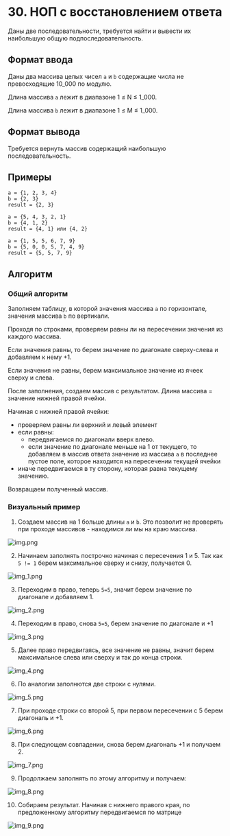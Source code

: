 # 30. НОП с восстановлением ответа

Даны две последовательности, требуется найти и вывести их наибольшую общую подпоследовательность.

## Формат ввода
Даны два массива целых чисел `a` и `b` содержащие числа не превосходящие 10_000 по модулю.

Длина массива `a` лежит в диапазоне 1 ≤ N ≤ 1_000.

Длина массива `b` лежит в диапазоне 1 ≤ M ≤ 1_000.

## Формат вывода
Требуется вернуть массив содержащий наибольшую последовательность.

## Примеры

```
a = {1, 2, 3, 4}
b = {2, 3}
result = {2, 3}
```

```
a = {5, 4, 3, 2, 1}
b = {4, 1, 2}
result = {4, 1} или {4, 2}
```

```
a = {1, 5, 5, 6, 7, 9}
b = {5, 0, 0, 5, 7, 4, 9}
result = {5, 5, 7, 9}
```

## Алгоритм

### Общий алгоритм
Заполняем таблицу, в которой значения массива `a` по горизонтале,
значения массива `b` по вертикали.

Проходя по строками, проверяем равны ли на пересечении значения из
каждого массива.

Если значения равны, то берем значение по диагонале сверху-слева
и добавляем к нему +1.

Если значения не равны, берем максимальное значение из ячеек сверху
и слева.

После заполнения, создаем массив с результатом. Длина массива =
значение нижней правой ячейки.

Начиная с нижней правой ячейки:

- проверяем равны ли верхний и левый элемент
- если равны:
  - передвигаемся по диагонали вверх влево.
  - если значение по диагонале меньше на 1 от текущего, то добавляем
  в массив ответа значение из массива `a` в последнее пустое поле,
  которое находится на пересечении текущей ячейки
- иначе передвигаемся в ту сторону, которая равна текущему значению.

Возвращаем полученный массив.


### Визуальный пример
1. Создаем массив на 1 больше длины `a` и `b`. Это позволит не
проверять при проходе массивов - находимся ли мы на краю массива.

![img.png](img/img.png)

2. Начинаем заполнять построчно начиная с пересечения 1 и 5. Так как
`5 != 1` берем максимальное сверху и снизу, получается 0.

![img_1.png](img/img_1.png)

3. Переходим в право, теперь `5=5`, значит берем значение по
диагонале и добавляем 1.

![img_2.png](img/img_2.png)

4. Переходим в право, снова `5=5`, берем значение по диагонале и +1

![img_3.png](img/img_3.png)

5. Далее право передвигаясь, все значение не равны, значит берем
максимальное слева или сверху и так до конца строки.

![img_4.png](img/img_4.png)

6. По аналогии заполнются две строки с нулями.

![img_5.png](img/img_5.png)

7. При проходе строки со второй 5, при первом пересечении с 5 берем
диагональ и +1.

![img_6.png](img/img_6.png)

8. При следующем совпадении, снова берем диагональ +1 и получаем 2.

![img_7.png](img/img_7.png)

9. Продолжаем заполнять по этому алгоритму и получаем:

![img_8.png](img/img_8.png)

10. Собираем результат. Начиная с нижнего правого края, по
предложенному алгоритму передвигаемся по матрице

![img_9.png](img/img_9.png)




